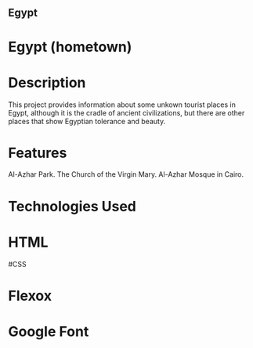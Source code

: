 ## Egypt
# Egypt (hometown)
# Description
This project provides information about some unkown tourist places in Egypt, although it is the cradle of ancient civilizations, but there are other places that show Egyptian tolerance and beauty.
# Features
Al-Azhar Park.
The Church of the Virgin Mary.
Al-Azhar Mosque in Cairo.

# Technologies Used

# HTML
#CSS
# Flexox
# Google Font
